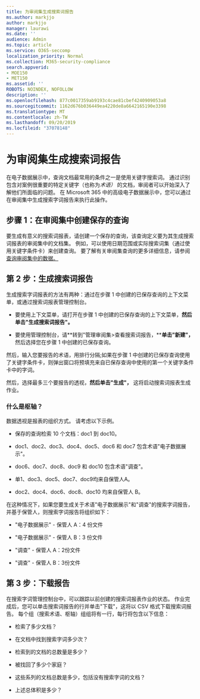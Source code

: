 ```yaml
---
title: 为审阅集生成搜索词报告
ms.author: markjjo
author: markjjo
manager: laurawi
ms.date: ''
audience: Admin
ms.topic: article
ms.service: O365-seccomp
localization_priority: Normal
ms.collection: M365-security-compliance
search.appverid:
- MOE150
- MET150
ms.assetid: ''
ROBOTS: NOINDEX, NOFOLLOW
description: ''
ms.openlocfilehash: 877c0017359ab9193c4cae81cbef4240909053a8
ms.sourcegitcommit: 1162d676b036449ea4220de8a6642165190e3398
ms.translationtype: MT
ms.contentlocale: zh-TW
ms.lasthandoff: 09/20/2019
ms.locfileid: "37078148"
---
```

# <a name="generate-search-term-report-for-a-review-set"></a>为审阅集生成搜索词报告

在电子数据展示中，查询文档最常用的条件之一是使用关键字搜索词。 通过识别包含对案例很重要的特定关键字（也称为*术语）* 的文档，审阅者可以开始深入了解他们所面临的问题。 在 Microsoft 365 中的高级电子数据展示中，您可以通过在审阅集中生成搜索字词报告来执行此操作。

## <a name="step-1-create-a-saved-query-in-the-review-set"></a>步骤 1：在审阅集中创建保存的查询

要生成有意义的搜索词报表，请创建一个保存的查询，该查询定义要为其生成搜索词报表的审阅集中的文档集。 例如，可以使用日期范围或实际搜索词集（通过使用关键字条件卡）来创建查询。 要了解有关审阅集查询的更多详细信息，请参阅[查询审阅集中的数据。](review-set-search.md)

## <a name="step-2-generate-a-search-term-report"></a>第 2 步：生成搜索词报告

生成搜索字词报表的方法有两种：通过在步骤 1 中创建的已保存查询的上下文菜单，或通过搜索词报表管理控制台。

- 要使用上下文菜单，请打开在步骤 1 中创建的已保存查询的上下文菜单，**然后单击"生成搜索词报告"。**

- 要使用管理控制台，请**转到"管理审阅集>查看搜索词报告，****单击"新建"，** 然后选择您在步骤 1 中创建的已保存查询。

然后，输入您要报告的术语，用排行分隔;如果在步骤 1 中创建的已保存查询使用了关键字条件卡，则弹出窗口将预填充来自已保存查询中使用的第一个关键字条件卡中的字词。

然后，选择最多三个要报告的透视，**然后单击"生成"，** 这将启动搜索词报表生成作业。

### <a name="what-is-a-pivot"></a>什么是枢轴？

数据透视是报表的组织方式。 请考虑以下示例。

- 保存的查询检索 10 个文档：doc1 到 doc10。

- doc1、doc2、doc3、doc4、doc5、doc6 和 doc7 包含术语"电子数据展示"。

- doc6、doc7、doc8、doc9 和 doc10 包含术语"调查"。

- 单1、doc3、doc5、doc7、doc9均来自保管人A。

- doc2、doc4、doc6、doc8、doc10 均来自保管人 B。

在这种情况下，如果您要生成关于术语"电子数据展示"和"调查"的搜索字词报告，并基于保管人，则搜索字词报告将组织如下：

- "电子数据展示" - 保管人 A：4 份文件

- "电子数据展示" - 保管人 B：3 份文件

- "调查" - 保管人 A：2份文件

- "调查" - 保管人 B：3份文件

## <a name="step-3-download-report"></a>第 3 步：下载报告

在搜索字词管理控制台中，可以跟踪以前创建的搜索词报表作业的状态。 作业完成后，您可以单击搜索词报告的行并单击"下载"，这将以 CSV 格式下载搜索词报告。 每个组（搜索术语、枢轴）组组将有一行，每行将包含以下信息：

- 检索了多少文档？

- 在文档中找到搜索字词多少次？

- 检索到的文档的总数量是多少？

- 被找回了多少个家庭？

- 这些系列的文档总数是多少，包括没有搜索字词的文档？

- 上述总体积是多少？